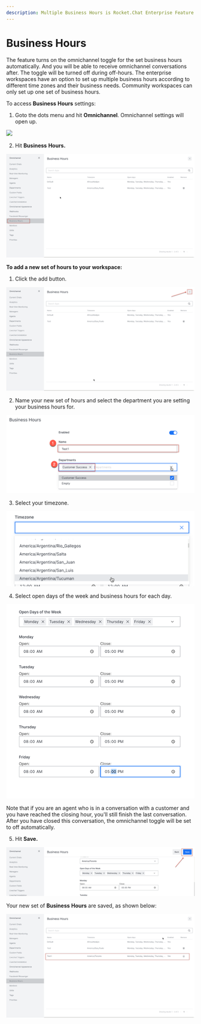 ```yaml
---
description: Multiple Business Hours is Rocket.Chat Enterprise Feature
---
```


# Business Hours

The feature turns on the omnichannel toggle for the set business hours automatically. And you will be able to receive omnichannel conversations after. The toggle will be turned off during off-hours. The enterprise workspaces have an option to set up multiple business hours according to different time zones and their business needs. Community workspaces can only set up one set of business hours.

To access **Business** **Hours** settings:

1. Goto the dots menu and hit **Omnichannel**. Omnichannel settings will open up.

![](../../.gitbook/assets/0%20%281%29.png)

2. Hit **Business** **Hours.**

![](../../.gitbook/assets/1%20%281%29.png)

**To add a new set of hours to your workspace:**

1. Click the add button.

![](../../.gitbook/assets/2%20%281%29.png)

2. Name your new set of hours and select the department you are setting your business hours for.

![](../../.gitbook/assets/3%20%281%29.png)

3.  Select your timezone.

![](../../.gitbook/assets/4%20%281%29.png)

4.  Select open days of the week and business hours for each day.

![](../../.gitbook/assets/5%20%281%29.png)

Note that if you are an agent who is in a conversation with a customer and you have reached the closing hour, you'll still finish the last conversation. After you have closed this conversation, the omnichannel toggle will be set to off automatically.

5.  Hit **Save.**

![](../../.gitbook/assets/6%20%281%29.png)

Your new set of **Business** **Hours** are saved, as shown below:

![](../../.gitbook/assets/7%20%281%29.png)

